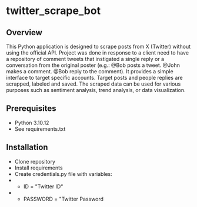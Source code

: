 # twitter_scrape_bot

## Overview

This Python application is designed to scrape posts from X (Twitter) without using the official API. Project was done in response to a client need to have a repository of comment tweets that instigated a single reply or a conversation from the original poster (e.g.: @Bob posts a tweet. @John makes a comment. @Bob reply to the comment). It provides a simple interface to target specific accounts. Target posts and people replies are scrapped, labeled and saved. The scraped data can be used for various purposes such as sentiment analysis, trend analysis, or data visualization.

## Prerequisites
- Python 3.10.12
- See requirements.txt

## Installation
- Clone repository
- Install requirements
- Create credentials.py file with variables:
- - ID = "Twitter ID"
- - PASSWORD = "Twitter Password
